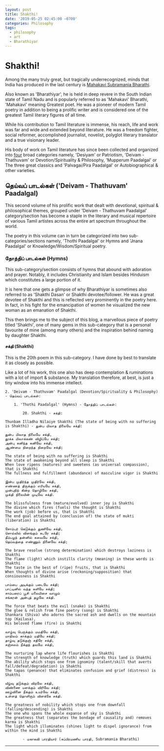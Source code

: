 ```yaml
---
layout: post
title: Shakthi!
date: '2019-05-25 02:45:00 −0700'
categories: Philosophy
tags:
  - philosophy
  - art
  - Bharathiyar
---
```


# Shakthi!

Among the many truly great, but tragically underrecognized, minds that India has produced in the last century is [Mahakavi Subramania Bharathi](https://en.wikipedia.org/wiki/Subramania_Bharati).

Also known as 'Bharathiyar', he is held in deep revere in the South Indian state of Tamil Nadu and is popularly referred to as 'Mahakavi' Bharathi, 'Mahakavi' meaning Greatest poet. He was a pioneer of modern Tamil poetry in addition to being a prolific writer and is considered one of the greatest Tamil literary figures of all time.

While his contribution to Tamil literature is immense, his reach, life and work was far and wide and extended beyond literature. He was a freedom fighter, social reformer, accomplished journalist, novelist, polyglot literary translator and a true visionary leader.

His body of work on Tamil literature has since been collected and organized into [four](http://www.lakshmansruthi.com/tamilbooks/bharathiar/) broad categories namely, 'Desiyam' or Patriotism, 'Deivam - Thathuvam' or Devotion/Spirituality & Philosophy, 'Mupperum Paadalgal' or The three great classics and 'Palvagai/Pira Paadalgal' or Autobiographical & other varieties.

##  தெய்வப் பாடல்கள் ('Deivam - Thathuvam' Paadalgal)

This second volume of his prolific work that dealt with devotional, spiritual & philosophical themes, grouped under 'Deivam - Thathuvam Paadalgal' category/section has become a staple in the literary and musical repertoire of various Tamil artistes across the entire art spectrum throughout the world.

The poetry in this volume can in turn be categorized into two sub-categories/sections namely, 'Thothi Paadalgal' or Hymns and 'Jnana Paadalgal' or Knowledge/Wisdom/Spiritual poetry.

###  தோத்திப் பாடல்கள் (Hymns)

This sub-category/section consists of hymns that abound with adoration and prayer. Notably, it includes Christianity and Islam besides Hinduism which constitutes a large portion of it. 

It is here that one gets a glimpse of why Bharathiyar is sometimes also referred to as 'Shakthi Dasan' or Shakthi devotee/follower. He was a great devotee of Shakthi and this is reflected very prominently in the poetry here. In fact, in his fight for the emancipation of women he visualized the new woman as an emanation of Shakthi.

This then brings me to the subject of this blog, a marvellous piece of poetry titled 'Shakthi', one of many gems in this sub-category that is a personal favourite of mine (among many others) and the inspiration behind naming by daughter Shakthi.

#### சக்தி (Shakthi)

This is the 20th poem in this sub-category. I have done by best to translate it as closely as possible. 

Like a lot of his work, this one also has deep contemplation & ruminations with a lot of import & substance. My translation therefore, at best, is just a tiny window into his immense intellect.

```
2. 'Deivam - Thathuvam' Paadalgal (Devotion/Spirituality & Philosophy) - தெய்வப் பாடல்கள்: 

	1. 'Thothi Paadalgal' (Hymns) - தோத்திப் பாடல்கள்:

		20. Shakthi - சக்தி:

Thunbam Illadha Nilaiye Shakthi (The state of being with no suffering is Shakthi) - துன்ப மிலாத நிலையே சக்தி:

துன்ப மிலாத நிலையே சக்தி,
தூக்க மிலாக்கண் விழிப்பே சக்தி;
அன்பு கனிந்த கனிவே சக்தி,
ஆண்மை நிறைந்த நிறைவே சக்தி;

The state of being with no suffering is Shakthi
The state of awakening beyond all sleep is Shakthi
When love ripens (matures) and sweetens (as universal compassion), that is Shakthi
The fullness and fulfillment (abundance) of masculine vigor is Shakthi

இன்ப முதிர்ந்த முதிர்வே சக்தி,
எண்ணத் திருக்கும் எரியயே சக்தி,
முன்புநிற் கின்ற தொழிலே சக்தி,
முக்தி நிலையின் முடிவே சக்தி.

The blissfulness from (mature/evolved) inner joy is Shakthi
The divine which fires (fuels) the thought is Shakthi
The work (job) before us, that is Shakthi
The end goal attained by (conclusion of) the state of mukti (liberation) is Shakthi

சோம்பர் கெடுக்கும் துணிவே சக்தி,
சொல்லில் விளங்கும் சுடரே சக்தி;
தீம்பழந் தன்னில் சுவையே சக்தி,
தெய்வத்தை எண்ணும் நினைவே சக்தி;

The brave resolve (strong determination) which destroys laziness is Shakthi
The flame (light) which instills clarity (meaning) in these words is Shakthi
The taste in the best of (ripe) fruits, that is Shakthi
When thoughts of divine arise (reckoning/supposition) that consiousness is Shakthi

பாம்பை அடிக்கும் படையே சக்தி;
பாட்டினில் வந்த களியே சக்தி;
சாம்பரைப் பூசி மலைமிசை வாழும்
சங்கரன் அன்புத் தழலே சக்தி.

The force that beats the evil (snake) is Shakthi
The glee & relish from fine poetry (song) is Shakthi
Shankara (Shiva) who adorns the sacred ash and dwells on the mountain top (Kailasa),
His beloved flame (fire) is Shakthi

வாழ்வு பெருக்கும் மமதியே சக்தி,
மாநிலம் காக்கும் மதியே சக்தி;
தாழ்வு தடுக்குஞ் சதிரே சக்தி,
சஞ்சலம் நீக்குந் தவமே சக்தி,

The nurturing lap where life flourishes is Shakthi
The strength of knowledge (truth) which guards this land is Shakthi
The ability which stops one from ignominy (talent/skill that averts fall/defeat/degradation) is Shakthi
The tapas (penance) that eliminates confusion and grief (distress) is Shakthi

வீழ்வு தடுக்கும் விறலே சக்தி,
விண்ணை யளக்கும் விரிவே சக்தி;
ஊழ்வினை நீக்கும் உயர்வே சக்தி,
உள்ளத் தொளிரும் விளக்கே சக்தி.

The greatness of nobility which stops one from downfall (falling/descending) is Shakthi
The one who spans the whole expanse of sky is Shakthi
The greatness that (separates the bondage of causality and) removes karma is Shakthi
The light which illuminates (shines light to dispel ignorance) from within the mind is Shakthi

		- மகாகவி பாரதியார் (சுப்பிரமணிய பாரதி, Subramania Bharathi)
```

---
